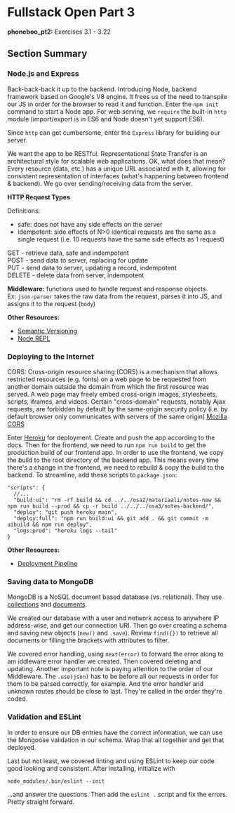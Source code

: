 # Fullstack Open Part 3

**phoneboo_pt2:** Exercises 3.1 - 3.22

## Section Summary

### Node.js and Express

Back-back-back it up to the backend. Introducing Node, backend framework based on Google's V8 engine. It frees us of the need to transpile our JS in order for the browser to read it and function. Enter the `npm init` command to start a Node app. For web serving, we `require` the built-in `http` module (import/export is in ES6 and Node doesn't yet support ES6).

Since `http` can get cumbersome, enter the `Express` library for building our server.

We want the app to be RESTful. Representational State Transfer is an architectural style for scalable web applications. OK, what does that mean? Every resource (data, etc.) has a unique URL associated with it, allowing for consistent representation of interfaces (what's happening between frontend & backend). We go over sending/receiving data from the server.

**HTTP Request Types**

Definitions:
 - safe: does not have any side effects on the server
 - idempotent: side effects of N>0 identical requests are the same as a single request (i.e. 10 requests have the same side effects as 1 request)


GET - retrieve data, safe and indempotent\
POST - send data to server, replacing for update\
PUT - send data to server, updating a record, indempotent\
DELETE - delete data from server, indempotent

**Middleware:** functions used to handle request and response objects\
Ex: `json-parser` takes the raw data from the request, parses it into JS, and assigns it to the request (`body`)

**Other Resources:**
- [Semantic Versioning](https://docs.npmjs.com/about-semantic-versioning)
- [Node REPL](https://nodejs.org/docs/latest-v8.x/api/repl.html)

### Deploying to the Internet

CORS: Cross-origin resource sharing (CORS) is a mechanism that allows restricted resources (e.g. fonts) on a web page to be requested from another domain outside the domain from which the first resource was served. A web page may freely embed cross-origin images, stylesheets, scripts, iframes, and videos. Certain "cross-domain" requests, notably Ajax requests, are forbidden by default by the same-origin security policy (i.e. by default browser only communicates with servers of the same origin) [Mozilla CORS](https://developer.mozilla.org/en-US/docs/Web/HTTP/CORS)

Enter [Heroku](https://devcenter.heroku.com/articles/getting-started-with-nodejs) for deployment. Create and push the app according to the docs. Then for the frontend, we need to run `npm run build` to get the production build of our frontend app. In order to use the frontend, we copy the build to the root directory of the backend app. This means every time there's a change in the frontend, we need to rebuild & copy the build to the backend. To streamline, add these scripts to `package.json`:

```
"scripts": {
  //...
  "build:ui": "rm -rf build && cd ../../osa2/materiaali/notes-new && npm run build --prod && cp -r build ../../../osa3/notes-backend/",
  "deploy": "git push heroku main",
  "deploy:full": "npm run build:ui && git add . && git commit -m uibuild && npm run deploy",    
  "logs:prod": "heroku logs --tail"
}
```

**Other Resources:**
- [Deployment Pipeline](https://martinfowler.com/bliki/DeploymentPipeline.html)

### Saving data to MongoDB

MongoDB is a NoSQL document based database (vs. relational). They use [collections](https://docs.mongodb.com/manual/core/databases-and-collections/) and [documents](https://docs.mongodb.com/manual/core/document/).

We created our database with a user and network access to anywhere IP address-wise, and get our connection URI. Then go over creating a schema and saving new objects (`new()` and `.save`). Review `find({})` to retrieve all documents or filling the brackets with attributes to filter.

We covered error handling, using `next(error)` to forward the error along to am iddleware error handler we created. Then covered deleting and updating. Another important note is paying attention to the order of our Middleware. The `.use(json)` has to be before all our requests in order for them to be parsed correctly, for example. And the error handler and unknown routes should be close to last. They're called in the order they're coded.

### Validation and ESLint

In order to ensure our DB entries have the correct information, we can use the Mongoose validation in our schema. Wrap that all together and get that deployed.

Last but not least, we covered linting and using ESLint to keep our code good looking and consistent. After installing, initialize with

```
node_modules/.bin/eslint --init
```

...and answer the questions. Then add the `eslint .` script and fix the errors. Pretty straight forward.
